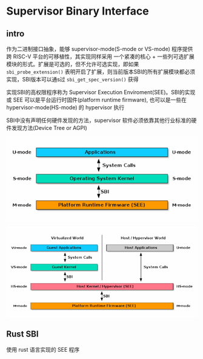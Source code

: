 # Supervisor Binary Interface

## intro

作为二进制接口抽象，能够 supervisor-mode(S-mode or VS-mode) 程序提供跨 RISC-V 平台的可移植性，其实现同样采用 一个紧凑的核心 + 一些列可选扩展模块的形式。扩展是可选的，但不允许可选实现，即如果 `sbi_probe_extension()` 表明开启了扩展，则当前版本SBI的所有扩展模块都必须实现，SBI版本可以通s过 `sbi_get_spec_version()` 获得

实现SBI的高权限程序称为 Supervisor Execution Enviroment(SEE)。SBI的实现 或 SEE 可以是平台运行时固件(platform runtime firmware), 也可以是一些在 hypervisor-mode(HS-mode) 的 hypervisor 执行

SBI中没有声明任何硬件发现的方法，supervisor 软件必须依靠其他行业标准的硬件发现方法(Device Tree or AGPI)


![RISC-V System without H-extension](2023-02-06-10-12-37.png)

![RISC-V System with H-extension](2023-02-06-10-13-06.png)


## Rust SBI

使用 rust 语言实现的 SEE 程序